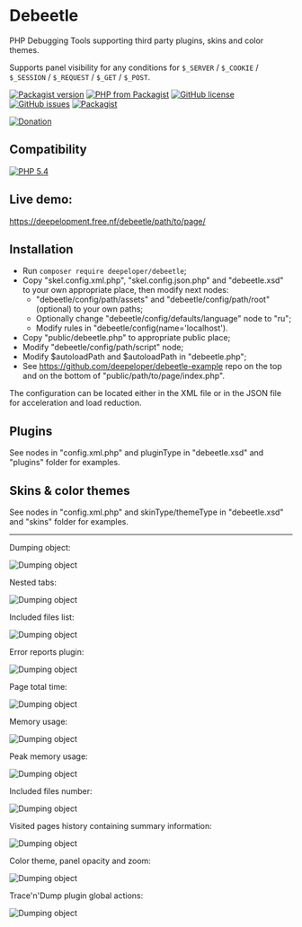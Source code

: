 # Debeetle
PHP Debugging Tools supporting third party plugins, skins and color themes.

Supports panel visibility for any conditions for `$_SERVER` / `$_COOKIE` / `$_SESSION` / `$_REQUEST` / `$_GET` / `$_POST`.

[![Packagist version](https://img.shields.io/packagist/v/deepeloper/debeetle)](https://packagist.org/packages/deepeloper/debeetle)
[![PHP from Packagist](https://img.shields.io/packagist/php-v/deepeloper/debeetle.svg)](http://php.net/)
[![GitHub license](https://img.shields.io/github/license/deepeloper/debeetle.svg)](https://github.com/deepeloper/debeetle/blob/main/LICENSE)
[![GitHub issues](https://img.shields.io/github/issues-raw/deepeloper/debeetle.svg)](https://github.com/deepeloper/debeetle/issues)
[![Packagist](https://img.shields.io/packagist/dt/deepeloper/debeetle.svg)](https://packagist.org/packages/deepeloper/debeetle)

[![Donation](https://img.shields.io/badge/Donation-Visa,%20MasterCard,%20Maestro,%20UnionPay,%20YooMoney,%20МИР-red)](https://yoomoney.ru/to/41001351141494)

## Compatibility
[![PHP 5.4](https://img.shields.io/badge/PHP->=5.4-%237A86B8)]()

## Live demo:
https://deepelopment.free.nf/debeetle/path/to/page/

## Installation
* Run `composer require deepeloper/debeetle`;
* Copy "skel.config.xml.php", "skel.config.json.php" and "debeetle.xsd" to your own appropriate place, then modify next nodes:
    * "debeetle/config/path/assets" and "debeetle/config/path/root" (optional) to your own paths;
    * Optionally change "debeetle/config/defaults/language" node to "ru";
    * Modify rules in "debeetle/config(name='localhost').
* Copy "public/debeetle.php" to appropriate public place;
* Modify "debeetle/config/path/script" node;
* Modify $autoloadPath and $autoloadPath in "debeetle.php";
* See https://github.com/deepeloper/debeetle-example repo on the top and on the bottom of "public/path/to/page/index.php". 

The configuration can be located either in the XML file or in the JSON file for acceleration and load reduction.

## Plugins
See <plugin/> nodes in "config.xml.php" and pluginType in "debeetle.xsd" and "plugins" folder for examples.  

## Skins &amp; color themes
See <skin/> nodes in "config.xml.php" and skinType/themeType in "debeetle.xsd" and "skins" folder for examples.

---
Dumping object:

![Dumping object](https://deepeloper.github.io/debeetle-media/images/01.png)

Nested tabs:

![Dumping object](https://deepeloper.github.io/debeetle-media/images/02.png)

Included files list:

![Dumping object](https://deepeloper.github.io/debeetle-media/images/03.png)

Error reports plugin:

![Dumping object](https://deepeloper.github.io/debeetle-media/images/04.png)

Page total time:

![Dumping object](https://deepeloper.github.io/debeetle-media/images/05.png)

Memory usage:

![Dumping object](https://deepeloper.github.io/debeetle-media/images/06.png)

Peak memory usage:

![Dumping object](https://deepeloper.github.io/debeetle-media/images/07.png)

Included files number:

![Dumping object](https://deepeloper.github.io/debeetle-media/images/08.png)

Visited pages history containing summary information:

![Dumping object](https://deepeloper.github.io/debeetle-media/images/09.png)

Color theme, panel opacity and zoom:

![Dumping object](https://deepeloper.github.io/debeetle-media/images/10.png)

Trace&apos;n&apos;Dump plugin global actions:

![Dumping object](https://deepeloper.github.io/debeetle-media/images/11.png)
